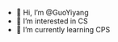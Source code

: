 - 👋 Hi, I’m @GuoYiyang
- 👀 I’m interested in CS
- 🌱 I’m currently learning CPS


<!---
GuoYiyang/GuoYiyang is a ✨ special ✨ repository because its `README.md` (this file) appears on your GitHub profile.
You can click the Preview link to take a look at your changes.
--->
